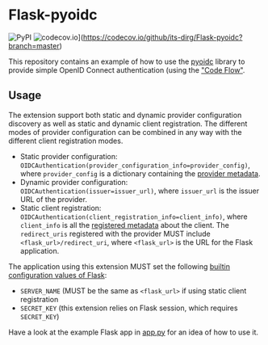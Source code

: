 # Flask-pyoidc

![PyPI](https://img.shields.io/pypi/v/flask-pyoidc.svg)
![codecov.io](https://codecov.io/github/its-dirg/Flask-pyoidc/coverage.svg?branch=master)](https://codecov.io/github/its-dirg/Flask-pyoidc?branch=master)

This repository contains an example of how to use the [pyoidc](https://github.com/rohe/pyoidc)
library to provide simple OpenID Connect authentication (using the ["Code Flow"](http://openid.net/specs/openid-connect-core-1_0.html#CodeFlowAuth).

## Usage

The extension support both static and dynamic provider configuration discovery as well as static
and dynamic client registration. The different modes of provider configuration can be combined in
any way with the different client registration modes.
 
* Static provider configuration: `OIDCAuthentication(provider_configuration_info=provider_config)`,
  where `provider_config` is a dictionary containing the [provider metadata](https://openid.net/specs/openid-connect-discovery-1_0.html#ProviderMetadata).
* Dynamic provider configuration: `OIDCAuthentication(issuer=issuer_url)`, where `issuer_url`
  is the issuer URL of the provider.
* Static client registration: `OIDCAuthentication(client_registration_info=client_info)`, where
  `client_info` is all the [registered metadata](https://openid.net/specs/openid-connect-registration-1_0.html#RegistrationResponse)
  about the client. The `redirect_uris` registered with the provider MUST include
  `<flask_url>/redirect_uri`, where `<flask_url>` is the URL for the Flask application.
  


The application using this extension MUST set the following [builtin configuration values of Flask](http://flask.pocoo.org/docs/0.10/config/#builtin-configuration-values):

* `SERVER_NAME` (MUST be the same as `<flask_url>` if using static client registration
* `SECRET_KEY` (this extension relies on Flask session, which requires `SECRET_KEY`)

Have a look at the example Flask app in [app.py](example/app.py) for an idea of how to use it.